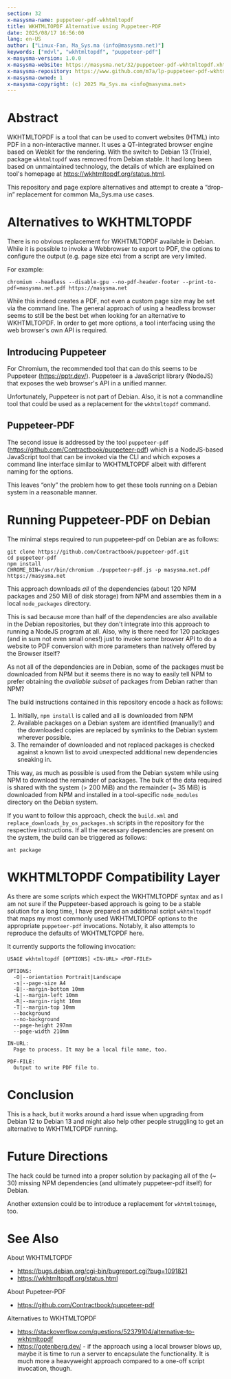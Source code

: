 ```yaml
---
section: 32
x-masysma-name: puppeteer-pdf-wkhtmltopdf
title: WKHTMLTOPDF Alternative using Puppeteer-PDF
date: 2025/08/17 16:56:00
lang: en-US
author: ["Linux-Fan, Ma_Sys.ma (info@masysma.net)"]
keywords: ["mdvl", "wkhtmltopdf", "puppeteer-pdf"]
x-masysma-version: 1.0.0
x-masysma-website: https://masysma.net/32/puppeteer-pdf-wkhtmltopdf.xhtml
x-masysma-repository: https://www.github.com/m7a/lp-puppeteer-pdf-wkhtmltopdf
x-masysma-owned: 1
x-masysma-copyright: (c) 2025 Ma_Sys.ma <info@masysma.net>
---
```

Abstract
========

WKHTMLTOPDF is a tool that can be used to convert websites (HTML) into PDF in
a non-interactive manner. It uses a QT-integrated browser engine based on
Webkit for the rendering. With the switch to Debian 13 (Trixie), package
`wkhtmltopdf` was removed from Debian stable. It had long been based on
unmaintained technology, the details of which are explained on tool's homepage
at <https://wkhtmltopdf.org/status.html>.

This repository and page explore alternatives and attempt to create a
“drop-in” replacement for common Ma_Sys.ma use cases.

Alternatives to WKHTMLTOPDF
===========================

There is no obvious replacement for WKHTMLTOPDF available in Debian. While it is
possible to invoke a Webbrowser to export to PDF, the options to configure the
output (e.g.  page size etc) from a script are very limited.

For example:

	chromium --headless --disable-gpu --no-pdf-header-footer --print-to-pdf=masysma.net.pdf https://masysma.net

While this indeed creates a PDF, not even a custom page size may be set via the
command line. The general approach of using a headless browser seems to still be
the best bet when looking for an alternative to WKHTMLTOPDF. In order to get
more options, a tool interfacing using the web browser's own API is required.

## Introducing Puppeteer

For Chromium, the recommended tool that can do this seems to be Puppeteer
(<https://pptr.dev/>). Puppeteer is a JavaScript library (NodeJS) that exposes
the web browser's API in a unified manner.

Unfortunately, Puppeteer is not part of Debian. Also, it is not a commandline
tool that could be used as a replacement for the `wkhtmltopdf` command.

## Puppeteer-PDF

The second issue is addressed by the tool `puppeteer-pdf`
(<https://github.com/Contractbook/puppeteer-pdf>) which is a NodeJS-based
JavaScript tool that can be invoked via the CLI and which exposes a command line
interface similar to WKHTMLTOPDF albeit with different naming for the options.

This leaves “only” the problem how to get these tools running on a Debian system
in a reasonable manner.

Running Puppeteer-PDF on Debian
===============================

The minimal steps required to run puppeteer-pdf on Debian are as follows:

	git clone https://github.com/Contractbook/puppeteer-pdf.git
	cd puppeteer-pdf
	npm install
	CHROME_BIN=/usr/bin/chromium ./puppeteer-pdf.js -p masysma.net.pdf https://masysma.net

This approach downloads _all_ of the dependencies (about 120 NPM packages and
250 MiB of disk storage) from NPM and assembles them in a local `node_packages`
directory.

This is sad because more than half of the dependencies are also available in
the Debian repositories, but they don't integrate into this approach to running
a NodeJS program at all. Also, why is there need for 120 packages (and in sum
not even small ones!) just to invoke some browser API to do a website to PDF
conversion with more parameters than natively offered by the Browser itself?

As not all of the dependencies are in Debian, some of the packages must be
downloaded from NPM but it seems there is no way to easily tell NPM to prefer
obtaining the _available subset_ of packages from Debian rather than NPM?

The build instructions contained in this repository encode a hack as follows:

 1. Initially, `npm install` is called and all is downloaded from NPM
 2. Available packages on a Debian system are identified (manually!) and the
    downloaded copies are replaced by symlinks to the Debian system wherever
    possible.
 3. The remainder of downloaded and not replaced packages is checked against a
    known list to avoid unexpected additional new dependencies sneaking in.

This way, as much as possible is used from the Debian system while using NPM to
download the remainder of packages. The bulk of the data required is shared with
the system (> 200 MiB) and the remainder (~ 35 MiB) is downloaded from NPM and
installed in a tool-specific `node_modules` directory on the Debian system.

If you want to follow this approach, check the `build.xml` and
`replace_downloads_by_os_packages.sh` scripts in the repository for the
respective instructions. If all the necessary dependencies are present on the
system, the build can be triggered as follows:

	ant package

WKHTMLTOPDF Compatibility Layer
===============================

As there are some scripts which expect the WKHTMLTOPDF syntax and as I am not
sure if the Puppeteer-based approach is going to be a stable solution for a long
time, I have prepared an additional script `wkhtmltopdf` that maps my most
commonly used WKHTMLTOPDF options to the appropriate `puppeteer-pdf`
invocations. Notably, it also attempts to reproduce the defaults of WKHTMLTOPDF
here.

It currently supports the following invocation:

	USAGE wkhtmltopdf [OPTIONS] <IN-URL> <PDF-FILE>
	
	OPTIONS:
	  -O|--orientation Portrait|Landscape
	  -s|--page-size A4
	  -B|--margin-bottom 10mm
	  -L|--margin-left 10mm
	  -R|--margin-right 10mm
	  -T|--margin-top 10mm
	  --background
	  --no-background
	  --page-height 297mm
	  --page-width 210mm
	
	IN-URL:
	  Page to process. It may be a local file name, too.
	
	PDF-FILE:
	  Output to write PDF file to.

Conclusion
==========

This is a hack, but it works around a hard issue when upgrading from Debian 12
to Debian 13 and might also help other people struggling to get an alternative
to WKHTMLTOPDF running.

Future Directions
=================

The hack could be turned into a proper solution by packaging all of the (~ 30)
missing NPM dependencies (and ultimately puppeteer-pdf itself) for Debian.

Another extension could be to introduce a replacement for `wkhtmltoimage`, too.

See Also
========

About WKHTMLTOPDF

 * <https://bugs.debian.org/cgi-bin/bugreport.cgi?bug=1091821>
 * <https://wkhtmltopdf.org/status.html>

About Pupeteer-PDF

 * <https://github.com/Contractbook/puppeteer-pdf>

Alternatives to WKHTMLTOPDF

 * <https://stackoverflow.com/questions/52379104/alternative-to-wkhtmltopdf>
 * <https://gotenberg.dev/> - if the approach using a local browser blows up,
   maybe it is time to run a server to encapsulate the functionality. It is much
   more a heavyweight approach compared to a one-off script invocation, though.
